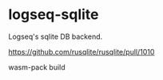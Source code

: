 # logseq-sqlite

Logseq's sqlite DB backend.

<https://github.com/rusqlite/rusqlite/pull/1010>

wasm-pack build
